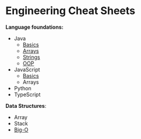 # Engineering Cheat Sheets

**Language foundations:**

- Java
  - [Basics](./language_foundations/java_basics.md)
  - [Arrays](./language_foundations/java_arrays.md)
  - [Strings](./language_foundations/java_strings.md)
  - [OOP](./language_foundations/java_oop.md)
- JavaScript
  - [Basics](./language_foundations/js_basics.md)
  - Arrays
- Python
- TypeScript

**Data Structures**:

- Array
- Stack
- [Big-O](./data_structures/big_o.md)
